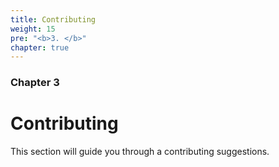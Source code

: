 ```yaml
---
title: Contributing 
weight: 15
pre: "<b>3. </b>"
chapter: true
---
```


### Chapter 3

# Contributing

This section will guide you through a contributing suggestions.